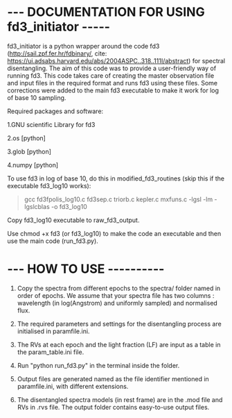 --- DOCUMENTATION FOR USING fd3_initiator -----
====================================================================================

fd3_initiator is a python wrapper around the code fd3 (http://sail.zpf.fer.hr/fdbinary/, cite: https://ui.adsabs.harvard.edu/abs/2004ASPC..318..111I/abstract) for spectral disentangling.
The aim of this code was to provide a user-friendly way of running fd3. This code takes care 
of creating the master observation file and input files in the required format and runs fd3 
using these files. Some corrections were added to the main fd3 executable to make it work for log of base 10 sampling.

Required packages and software:

1.GNU scientific Library for fd3

2.os [python]

3.glob [python]

4.numpy [python] 

To use fd3 in log of base 10, do this in modified_fd3_routines (skip this if the executable fd3_log10 works):
>gcc fd3fpolis_log10.c fd3sep.c triorb.c kepler.c mxfuns.c -lgsl -lm -lgslcblas -o fd3_log10

Copy fd3_log10 executable to raw_fd3_output.

Use chmod +x fd3 (or fd3_log10) to make the code an executable and then use the main code (run_fd3.py).

--- HOW TO USE ----------
=========================

1. Copy the spectra from different epochs to the spectra/ folder named in order of epochs. We assume that your spectra file has two columns : wavelength (in log(Angstrom) and uniformly sampled) and normalised flux. 

2. The required parameters and settings for the disentangling process are initialised in paramfile.ini.

3. The RVs at each epoch and the light fraction (LF) are input as a table in the param_table.ini file.

4. Run "python run_fd3.py" in the terminal inside the folder.

5. Output files are generated named as the file identifier mentioned in paramfile.ini, with different 
extensions.

6. The disentangled spectra models (in rest frame) are in the .mod file and RVs in .rvs file. The output folder contains easy-to-use output files.
